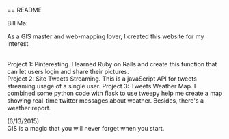 == README

Bill Ma:

As a GIS master and web-mapping lover, I created this website for my interest

<br>
Project 1: Pinteresting. I learned Ruby on Rails and create this function that can let users login and share their pictures.
</br>
Project 2: Site Tweets Streaming. This is a javaScript API for tweets streaming usage of a single user.    
Project 3: Tweets Weather Map. I combined some python code with flask to use tweepy help me create a map showing real-time twitter messages about weather. Besides, there's a weather report.  

(6/13/2015)  
GIS is a magic that you will never forget when you start.
